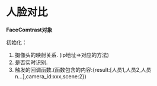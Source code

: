 # 人脸对比

**FaceComtrast对象**

初始化：

1. 摄像头的映射关系. (ip地址=>对应的方法)
2. 是否实时识别.
3. 触发的回调函数.(函数包含的内容:{result:[人员1,人员2,人员n...],camera_id:xxx,scene:2})